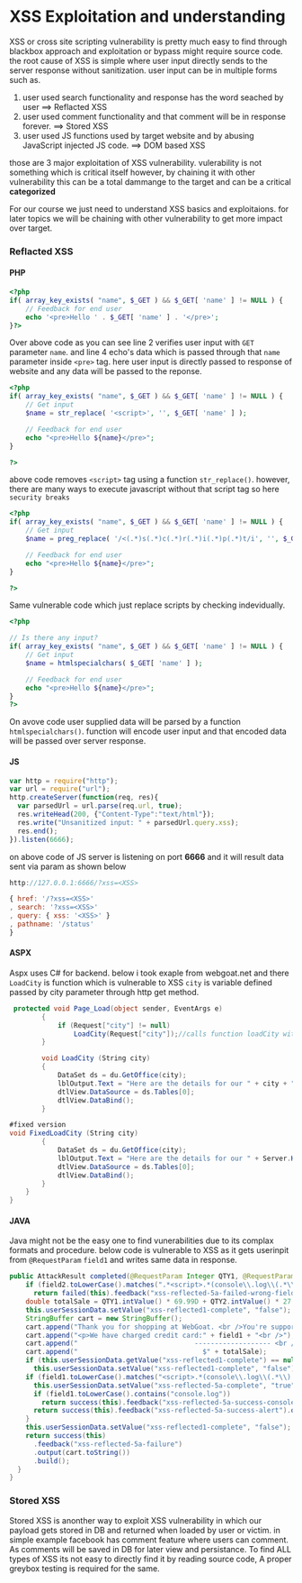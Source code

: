 # XSS Exploitation and understanding

XSS or cross site scripting vulnerability is pretty much easy to find through blackbox approach and exploitation or bypass might require source code.  the root cause of XSS is simple where user input directly sends to the server response without sanitization. user input can be in multiple forms such as.

1) user used search functionality and response has the word seached by user ==> Reflacted XSS
2) user used comment functionality and that comment will be in response forever. ==> Stored XSS
3) user used JS functions used by target website and by abusing JavaScript injected JS code. ==> DOM based XSS

those are 3 major exploitation of XSS vulnerability. vulerability is not something which is critical itself however, by chaining it with other vulnerability this can be a total dammange to the target and can be a critical **categorized**

For our course we just need to understand XSS basics and exploitaions. for later topics we will be chaining with other vulnerability to get more impact over target.


### Reflacted XSS

#### PHP
```php
<?php
if( array_key_exists( "name", $_GET ) && $_GET[ 'name' ] != NULL ) {
    // Feedback for end user
    echo '<pre>Hello ' . $_GET[ 'name' ] . '</pre>';
}?>
```

Over above code as you can see line 2 verifies user input with `GET` parameter `name`. and line 4 echo's data which is passed through that `name` parameter inside `<pre>` tag. here user input is directly passed to response of website and any data will be passed to the reponse.

```php
<?php
if( array_key_exists( "name", $_GET ) && $_GET[ 'name' ] != NULL ) {
    // Get input
    $name = str_replace( '<script>', '', $_GET[ 'name' ] );

    // Feedback for end user
    echo "<pre>Hello ${name}</pre>";
}

?>
```

above code removes `<script>` tag using a function `str_replace()`. however, there are many ways to execute javascript without that script tag so here `security breaks`

```php
<?php
if( array_key_exists( "name", $_GET ) && $_GET[ 'name' ] != NULL ) {
    // Get input
    $name = preg_replace( '/<(.*)s(.*)c(.*)r(.*)i(.*)p(.*)t/i', '', $_GET[ 'name' ] );

    // Feedback for end user
    echo "<pre>Hello ${name}</pre>";
}

?>
```

Same vulnerable code which just replace scripts by checking indevidually.

```php
<?php

// Is there any input?
if( array_key_exists( "name", $_GET ) && $_GET[ 'name' ] != NULL ) {
    // Get input
    $name = htmlspecialchars( $_GET[ 'name' ] );

    // Feedback for end user
    echo "<pre>Hello ${name}</pre>";
}
?>
```

On avove code user supplied data will be parsed by a function `htmlspecialchars()`. function will encode user input and that encoded data will be passed over server response. 


#### JS

```js
var http = require("http");
var url = require("url");
http.createServer(function(req, res){
  var parsedUrl = url.parse(req.url, true);
  res.writeHead(200, {"Content-Type":"text/html"});
  res.write("Unsanitized input: " + parsedUrl.query.xss);
  res.end();
}).listen(6666);
```

on above code of JS server is listening on port **6666**  and it will result data sent via param as shown below 

```js
http://127.0.0.1:6666/?xss=<XSS>
```
```js
{ href: '/?xss=<XSS>'
, search: '?xss=<XSS>'
, query: { xss: '<XSS>' }
, pathname: '/status'
}
```

#### ASPX

Aspx uses C# for backend. below i took exaple from webgoat.net and there `LoadCity` is function which is vulnerable to XSS
`city` is variable defined passed by city parameter through http get method.

```csharp
 protected void Page_Load(object sender, EventArgs e)
        {
            if (Request["city"] != null)
                LoadCity(Request["city"]);//calls function loadCity with userinput as argument
        }

		void LoadCity (String city)
		{
            DataSet ds = du.GetOffice(city);
            lblOutput.Text = "Here are the details for our " + city + " Office"; //prints user input concatinates with other string.
            dtlView.DataSource = ds.Tables[0];
            dtlView.DataBind();
		}
```

```csharp
#fixed version
void FixedLoadCity (String city)
        {
            DataSet ds = du.GetOffice(city);
            lblOutput.Text = "Here are the details for our " + Server.HtmlEncode(city) + " Office"; //encodes user input
            dtlView.DataSource = ds.Tables[0];
            dtlView.DataBind();
        }
	}
}
```

#### JAVA

Java might not be the easy one to find vunerabilities due to its complax formats and procedure.
below code is vulnerable to XSS as it gets userinpit from `@RequestParam` `field1` and writes same data in response.
```java
public AttackResult completed(@RequestParam Integer QTY1, @RequestParam Integer QTY2, @RequestParam Integer QTY3, @RequestParam Integer QTY4, @RequestParam String field1, @RequestParam String field2) {
    if (field2.toLowerCase().matches(".*<script>.*(console\\.log\\(.*\\)|alert\\(.*\\));?<\\/script>.*"))
      return failed(this).feedback("xss-reflected-5a-failed-wrong-field").build(); 
    double totalSale = QTY1.intValue() * 69.99D + QTY2.intValue() * 27.99D + QTY3.intValue() * 1599.99D + QTY4.intValue() * 299.99D;
    this.userSessionData.setValue("xss-reflected1-complete", "false");
    StringBuffer cart = new StringBuffer();
    cart.append("Thank you for shopping at WebGoat. <br />You're support is appreciated<hr />");
    cart.append("<p>We have charged credit card:" + field1 + "<br />"); //concatination of field1
    cart.append("                             ------------------- <br />");
    cart.append("                               $" + totalSale);
    if (this.userSessionData.getValue("xss-reflected1-complete") == null)
      this.userSessionData.setValue("xss-reflected1-complete", "false"); 
    if (field1.toLowerCase().matches("<script>.*(console\\.log\\(.*\\)|alert\\(.*\\))<\\/script>")) {
      this.userSessionData.setValue("xss-reflected-5a-complete", "true");
      if (field1.toLowerCase().contains("console.log"))
        return success(this).feedback("xss-reflected-5a-success-console").output(cart.toString()).build(); 
      return success(this).feedback("xss-reflected-5a-success-alert").output(cart.toString()).build();
    } 
    this.userSessionData.setValue("xss-reflected1-complete", "false");
    return success(this)
      .feedback("xss-reflected-5a-failure")
      .output(cart.toString())
      .build();
  }
}
```


### Stored XSS

Stored XSS is anonther way to exploit XSS vulnerability in which our payload gets stored in DB and returned when loaded by user or victim. in simple example facebook has comment feature where users can comment. As comments will be saved in DB for later view and persistance. To find ALL types of XSS its not easy to directly find it by reading source code, A proper greybox testing is required for the same.


